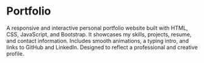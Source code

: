 # Portfolio
A responsive and interactive personal portfolio website built with HTML, CSS, JavaScript, and Bootstrap.
It showcases my skills, projects, resume, and contact information.
Includes smooth animations, a typing intro, and links to GitHub and LinkedIn.
Designed to reflect a professional and creative profile.
